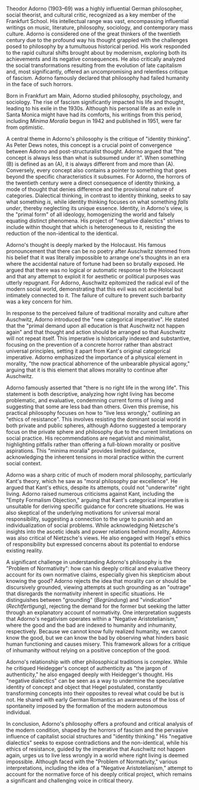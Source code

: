 Theodor Adorno (1903–69) was a highly influential German philosopher, social theorist, and cultural critic, recognized as a key member of the Frankfurt School. His intellectual range was vast, encompassing influential writings on music, literature, philosophy, sociology, and contemporary mass culture. Adorno is considered one of the great thinkers of the twentieth century due to the profound way his thought grappled with the challenges posed to philosophy by a tumultuous historical period. His work responded to the rapid cultural shifts brought about by modernism, exploring both its achievements and its negative consequences. He also critically analyzed the social transformations resulting from the evolution of late capitalism and, most significantly, offered an uncompromising and relentless critique of fascism. Adorno famously declared that philosophy had failed humanity in the face of such horrors.

Born in Frankfurt am Main, Adorno studied philosophy, psychology, and sociology. The rise of fascism significantly impacted his life and thought, leading to his exile in the 1930s. Although his personal life as an exile in Santa Monica might have had its comforts, his writings from this period, including _Minima Moralia_ begun in 1942 and published in 1951, were far from optimistic.

A central theme in Adorno's philosophy is the critique of "identity thinking". As Peter Dews notes, this concept is a crucial point of convergence between Adorno and post-structuralist thought. Adorno argued that "the concept is always less than what is subsumed under it". When something (B) is defined as an (A), it is always different from and more than (A). Conversely, every concept also contains a pointer to something that goes beyond the specific characteristics it subsumes. For Adorno, the horrors of the twentieth century were a direct consequence of identity thinking, a mode of thought that denies difference and the provisional nature of categories. Dialectical thinking, in contrast to identity thinking, seeks to say what something _is_, while identity thinking focuses on what something _falls under_, thereby neglecting its unique essence. Identity, in Adorno's view, is the "primal form" of all ideology, homogenizing the world and falsely equating distinct phenomena. His project of "negative dialectics" strives to include within thought that which is heterogeneous to it, resisting the reduction of the non-identical to the identical.

Adorno's thought is deeply marked by the Holocaust. His famous pronouncement that there can be no poetry after Auschwitz stemmed from his belief that it was literally impossible to arrange one's thoughts in an era where the accidental nature of fortune had been so brutally exposed. He argued that there was no logical or automatic response to the Holocaust and that any attempt to exploit it for aesthetic or political purposes was utterly repugnant. For Adorno, Auschwitz epitomized the radical evil of the modern social world, demonstrating that this evil was not accidental but intimately connected to it. The failure of culture to prevent such barbarity was a key concern for him.

In response to the perceived failure of traditional morality and culture after Auschwitz, Adorno introduced the "new categorical imperative". He stated that the "primal demand upon all education is that Auschwitz not happen again" and that thought and action should be arranged so that Auschwitz will not repeat itself. This imperative is historically indexed and substantive, focusing on the prevention of a concrete horror rather than abstract universal principles, setting it apart from Kant's original categorical imperative. Adorno emphasized the importance of a physical element in morality, "the now practical abhorrence of the unbearable physical agony," arguing that it is this element that allows morality to continue after Auschwitz.

Adorno famously asserted that "there is no right life in the wrong life". This statement is both descriptive, analyzing how right living has become problematic, and evaluative, condemning current forms of living and suggesting that some are less bad than others. Given this premise, his practical philosophy focuses on how to "live less wrongly," outlining an "ethics of resistance". This involves resisting the dominant social world in both private and public spheres, although Adorno suggested a temporary focus on the private sphere and philosophy due to the current limitations on social practice. His recommendations are negativist and minimalist, highlighting pitfalls rather than offering a full-blown morality or positive aspirations. This "minima moralia" provides limited guidance, acknowledging the inherent tensions in moral practice within the current social context.

Adorno was a sharp critic of much of modern moral philosophy, particularly Kant's theory, which he saw as "moral philosophy par excellence". He argued that Kant's ethics, despite its attempts, could not "underwrite" right living. Adorno raised numerous criticisms against Kant, including the "Empty Formalism Objection," arguing that Kant's categorical imperative is unsuitable for deriving specific guidance for concrete situations. He was also skeptical of the underlying motivations for universal moral responsibility, suggesting a connection to the urge to punish and an individualization of social problems. While acknowledging Nietzsche's insights into the ascetic ideals and power relations behind morality, Adorno was also critical of Nietzsche's views. He also engaged with Hegel's ethics of responsibility but expressed concerns about its potential to endorse existing reality.

A significant challenge in understanding Adorno's philosophy is the "Problem of Normativity": how can his deeply critical and evaluative theory account for its own normative claims, especially given his skepticism about knowing the good? Adorno rejects the idea that morality can or should be discursively grounded, viewing attempts at such grounding as an "outrage" that disregards the normativity inherent in specific situations. He distinguishes between "grounding" (_Begründung_) and "vindication" (_Rechtfertigung_), rejecting the demand for the former but seeking the latter through an explanatory account of normativity. One interpretation suggests that Adorno's negativism operates within a "Negative Aristotelianism," where the good and the bad are indexed to humanity and inhumanity, respectively. Because we cannot know fully realized humanity, we cannot know the good, but we can know the bad by observing what hinders basic human functioning and causes misery. This framework allows for a critique of inhumanity without relying on a positive conception of the good.

Adorno's relationship with other philosophical traditions is complex. While he critiqued Heidegger's concept of authenticity as "the jargon of authenticity," he also engaged deeply with Heidegger's thought. His "negative dialectics" can be seen as a way to undermine the speculative identity of concept and object that Hegel postulated, constantly transforming concepts into their opposites to reveal what could be but is not. He shared with early German Romantics an awareness of the loss of spontaneity imposed by the formation of the modern autonomous individual.

In conclusion, Adorno's philosophy offers a profound and critical analysis of the modern condition, shaped by the horrors of fascism and the pervasive influence of capitalist social structures and "identity thinking." His "negative dialectics" seeks to expose contradictions and the non-identical, while his ethics of resistance, guided by the imperative that Auschwitz not happen again, urges us to live less wrongly in a world where right living is deemed impossible. Although faced with the "Problem of Normativity," various interpretations, including the idea of a "Negative Aristotelianism," attempt to account for the normative force of his deeply critical project, which remains a significant and challenging voice in critical theory.